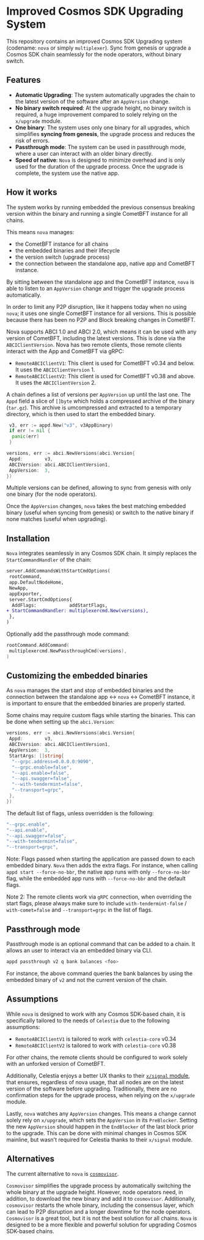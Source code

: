 # Improved Cosmos SDK Upgrading System

This repository contains an improved Cosmos SDK Upgrading system (codename: `nova` or simply `multiplexer`).
Sync from genesis or upgrade a Cosmos SDK chain seamlessly for the node operators, without binary switch.

## Features

- **Automatic Upgrading**: The system automatically upgrades the chain to the latest version of the software after an `AppVersion` change.
- **No binary switch required**: At the upgrade height, no binary switch is required, a huge improvement compared to solely relying on the `x/upgrade` module.
- **One binary**: The system uses only one binary for all upgrades, which simplifies  **syncing from genesis**, the upgrade process and reduces the risk of errors.
- **Passthrough mode**: The system can be used in passthrough mode, where a user can interact with an older binary directly.
- **Speed of native**: `Nova` is designed to minimize overhead and is only used for the duration of the upgrade process. Once the upgrade is complete, the system use the native app.

## How it works

The system works by running embedded the previous consensus breaking version within the binary and running a single CometBFT instance for all chains.

This means `nova` manages:

- the CometBFT instance for all chains
- the embedded binaries and their lifecycle
- the version switch (upgrade process)
- the connection between the standalone app, native app and CometBFT instance.

By sitting between the standalone app and the CometBFT instance, `nova` is able to listen to an `AppVersion` change and trigger the upgrade process automatically.

In order to limit any P2P disruption, like it happens today when no using `nova`; it uses one single CometBFT instance for all versions. This is possible because there has been no P2P and Block breaking changes in CometBFT.

Nova supports ABCI 1.0 and ABCI 2.0, which means it can be used with any version of CometBFT, including the latest versions. This is done via the `ABCIClientVersion`.
Nova has two remote clients, those remote clients interact with the App and CometBFT via gRPC:

- `RemoteABCIClientV1`: This client is used for CometBFT v0.34 and below. It uses the `ABCIClientVersion` 1.
- `RemoteABCIClientV2`: This client is used for CometBFT v0.38 and above. It uses the `ABCIClientVersion` 2.

A chain defines a list of versions per `AppVersion` up until the last one.
The `Appd` field a slice of `[]byte` which holds a compressed archive of the binary (`tar.gz`). This archive is umcompressed and extracted to a temporary directory, which is then used to start the embedded binary.

```go
 v3, err := appd.New("v3", v3AppBinary)
 if err != nil {
  panic(err)
 }

versions, err := abci.NewVersions(abci.Version{
 Appd:        v3,
 ABCIVersion: abci.ABCIClientVersion1,
 AppVersion:  3,
})
```

Multiple versions can be defined, allowing to sync from genesis with only one binary (for the node operators).

Once the `AppVersion` changes, `nova` takes the best matching embedded binary (useful when syncing from genesis) or switch to the native binary if none matches (useful when upgrading).

## Installation

`Nova` integrates seamlessly in any Cosmos SDK chain. It simply replaces the `StartCommandHandler` of the chain:

```diff
server.AddCommandsWithStartCmdOptions(
 rootCommand,
 app.DefaultNodeHome,
 NewApp,
 appExporter,
 server.StartCmdOptions{
  AddFlags:            addStartFlags,
+ StartCommandHandler: multiplexercmd.New(versions),
 },
)
```

Optionally add the passthrough mode command:

```go
rootCommand.AddCommand(
 multiplexercmd.NewPassthroughCmd(versions),
)
```

## Customizing the embedded binaries

As `nova` manages the start and stop of embedded binaries and the connection between the standalone app <-> `nova` <-> CometBFT instance, it is important to ensure that the embedded binaries are properly started.

Some chains may require custom flags while starting the binaries. This can be done when setting up the `abci.Version`:

```go
versions, err := abci.NewVersions(abci.Version{
 Appd:        v3,
 ABCIVersion: abci.ABCIClientVersion1,
 AppVersion:  3,
 StartArgs: []string{
  "--grpc.address=0.0.0.0:9090",
  "--grpc.enable=false",
  "--api.enable=false",
  "--api.swagger=false",
  "--with-tendermint=false",
  "--transport=grpc",
 },
})
```

The default list of flags, unless overridden is the following:

```go
"--grpc.enable",
"--api.enable",
"--api.swagger=false",
"--with-tendermint=false",
"--transport=grpc",
```

Note: Flags passed when starting the application are passed down to each embedded binary. `Nova` then adds the extra flags.
For instance, when calling `appd start --force-no-bbr`, the native app runs with only `--force-no-bbr` flag, while the embedded app runs with `--force-no-bbr` and the default flags.

Note 2: The remote clients work via `gRPC` connection, when overriding the start flags, please always make sure to include `with-tendermint-false` / `with-comet=false` and `--transport=grpc` in the list of flags.

## Passthrough mode

Passthrough mode is an optional command that can be added to a chain.
It allows an user to interact via an embedded binary via CLI.

```bash
appd passthrough v2 q bank balances <foo>
```

For instance, the above command queries the bank balances by using the embedded binary of `v2` and not the current version of the chain.

## Assumptions

While `nova` is designed to work with any Cosmos SDK-based chain, it is specifically tailored to the needs of `Celestia` due to the following assumptions:

- `RemoteABCIClientV1` is tailored to work with `celestia-core` v0.34
- `RemoteABCIClientV2` is tailored to work with `celestia-core` v0.38

For other chains, the remote clients should be configured to work solely with an unforked version of CometBFT.

Additionally, Celestia enjoys a better UX thanks to their [`x/signal` module](https://github.com/celestiaorg/celestia-app/tree/main/x/signal), that ensures, regardless of nova usage, that all nodes are on the latest version of the software before upgrading.
Traditionally, there are no confirmation steps for the upgrade process, when relying on the `x/upgrade` module.

Lastly, `nova` watches any `AppVersion` changes. This means a change cannot solely rely on `x/upgrade`, which sets the `AppVersion` in its `PreBlocker`. Setting the new `AppVersion` should happen in the `EndBlocker` of the last block prior to the upgrade.
This can be done with minimal changes in Cosmos SDK mainline, but wasn't required for Celestia thanks to their `x/signal` module.

## Alternatives

The current alternative to `nova` is [`cosmovisor`](https://docs.cosmos.network/main/build/tooling/cosmovisor).

`Cosmovisor` simplifies the upgrade process by automatically switching the whole binary at the upgrade height. However, node operators need, in addition, to download the new binary and add it to `cosmovisor`. Additionally, `cosmovisor` restarts the whole binary, including the consensus layer, which can lead to P2P disruption and a longer downtime for the node operators.
`Cosmovisor` is a great tool, but it is not the best solution for all chains. `Nova` is designed to be a more flexible and powerful solution for upgrading Cosmos SDK-based chains.
